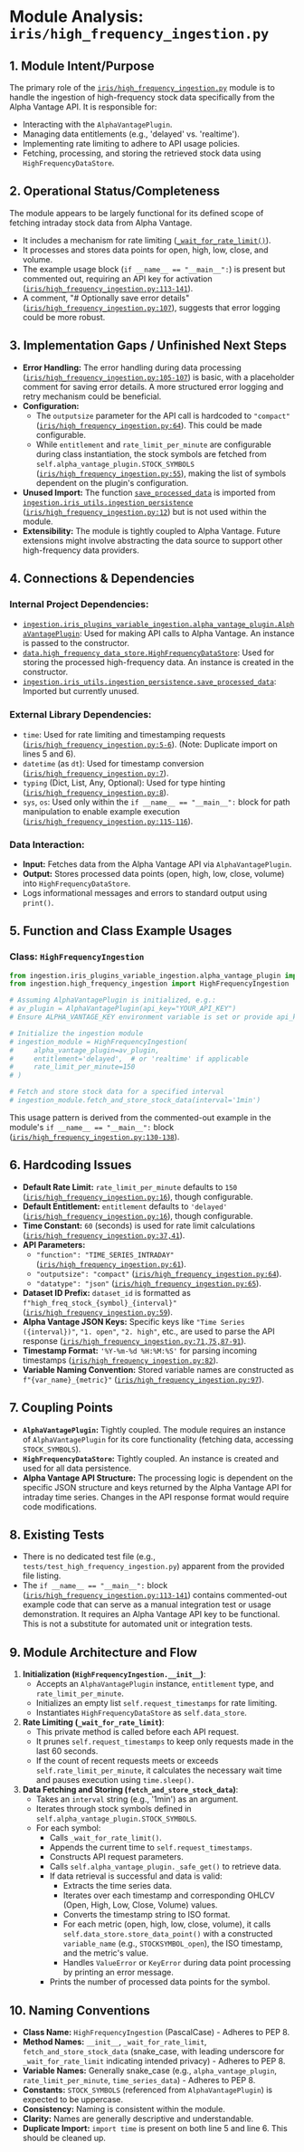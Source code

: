 # Module Analysis: `iris/high_frequency_ingestion.py`

## 1. Module Intent/Purpose

The primary role of the [`iris/high_frequency_ingestion.py`](iris/high_frequency_ingestion.py:1) module is to handle the ingestion of high-frequency stock data specifically from the Alpha Vantage API. It is responsible for:
*   Interacting with the `AlphaVantagePlugin`.
*   Managing data entitlements (e.g., 'delayed' vs. 'realtime').
*   Implementing rate limiting to adhere to API usage policies.
*   Fetching, processing, and storing the retrieved stock data using `HighFrequencyDataStore`.

## 2. Operational Status/Completeness

The module appears to be largely functional for its defined scope of fetching intraday stock data from Alpha Vantage.
*   It includes a mechanism for rate limiting ([`_wait_for_rate_limit()`](iris/high_frequency_ingestion.py:31)).
*   It processes and stores data points for open, high, low, close, and volume.
*   The example usage block (`if __name__ == "__main__":`) is present but commented out, requiring an API key for activation ([`iris/high_frequency_ingestion.py:113-141`](iris/high_frequency_ingestion.py:113)).
*   A comment, "# Optionally save error details" ([`iris/high_frequency_ingestion.py:107`](iris/high_frequency_ingestion.py:107)), suggests that error logging could be more robust.

## 3. Implementation Gaps / Unfinished Next Steps

*   **Error Handling:** The error handling during data processing ([`iris/high_frequency_ingestion.py:105-107`](iris/high_frequency_ingestion.py:105)) is basic, with a placeholder comment for saving error details. A more structured error logging and retry mechanism could be beneficial.
*   **Configuration:**
    *   The `outputsize` parameter for the API call is hardcoded to `"compact"` ([`iris/high_frequency_ingestion.py:64`](iris/high_frequency_ingestion.py:64)). This could be made configurable.
    *   While `entitlement` and `rate_limit_per_minute` are configurable during class instantiation, the stock symbols are fetched from `self.alpha_vantage_plugin.STOCK_SYMBOLS` ([`iris/high_frequency_ingestion.py:55`](iris/high_frequency_ingestion.py:55)), making the list of symbols dependent on the plugin's configuration.
*   **Unused Import:** The function [`save_processed_data`](iris/iris_utils/ingestion_persistence.py) is imported from [`ingestion.iris_utils.ingestion_persistence`](iris/iris_utils/ingestion_persistence.py) ([`iris/high_frequency_ingestion.py:12`](iris/high_frequency_ingestion.py:12)) but is not used within the module.
*   **Extensibility:** The module is tightly coupled to Alpha Vantage. Future extensions might involve abstracting the data source to support other high-frequency data providers.

## 4. Connections & Dependencies

### Internal Project Dependencies:
*   [`ingestion.iris_plugins_variable_ingestion.alpha_vantage_plugin.AlphaVantagePlugin`](iris/iris_plugins_variable_ingestion/alpha_vantage_plugin.py): Used for making API calls to Alpha Vantage. An instance is passed to the constructor.
*   [`data.high_frequency_data_store.HighFrequencyDataStore`](data/high_frequency_data_store.py): Used for storing the processed high-frequency data. An instance is created in the constructor.
*   [`ingestion.iris_utils.ingestion_persistence.save_processed_data`](iris/iris_utils/ingestion_persistence.py): Imported but currently unused.

### External Library Dependencies:
*   `time`: Used for rate limiting and timestamping requests ([`iris/high_frequency_ingestion.py:5-6`](iris/high_frequency_ingestion.py:5)). (Note: Duplicate import on lines 5 and 6).
*   `datetime` (as `dt`): Used for timestamp conversion ([`iris/high_frequency_ingestion.py:7`](iris/high_frequency_ingestion.py:7)).
*   `typing` (Dict, List, Any, Optional): Used for type hinting ([`iris/high_frequency_ingestion.py:8`](iris/high_frequency_ingestion.py:8)).
*   `sys`, `os`: Used only within the `if __name__ == "__main__":` block for path manipulation to enable example execution ([`iris/high_frequency_ingestion.py:115-116`](iris/high_frequency_ingestion.py:115)).

### Data Interaction:
*   **Input:** Fetches data from the Alpha Vantage API via `AlphaVantagePlugin`.
*   **Output:** Stores processed data points (open, high, low, close, volume) into `HighFrequencyDataStore`.
*   Logs informational messages and errors to standard output using `print()`.

## 5. Function and Class Example Usages

### Class: `HighFrequencyIngestion`
```python
from ingestion.iris_plugins_variable_ingestion.alpha_vantage_plugin import AlphaVantagePlugin
from ingestion.high_frequency_ingestion import HighFrequencyIngestion

# Assuming AlphaVantagePlugin is initialized, e.g.:
# av_plugin = AlphaVantagePlugin(api_key="YOUR_API_KEY")
# Ensure ALPHA_VANTAGE_KEY environment variable is set or provide api_key directly

# Initialize the ingestion module
# ingestion_module = HighFrequencyIngestion(
#     alpha_vantage_plugin=av_plugin,
#     entitlement='delayed',  # or 'realtime' if applicable
#     rate_limit_per_minute=150
# )

# Fetch and store stock data for a specified interval
# ingestion_module.fetch_and_store_stock_data(interval='1min')
```
This usage pattern is derived from the commented-out example in the module's `if __name__ == "__main__":` block ([`iris/high_frequency_ingestion.py:130-138`](iris/high_frequency_ingestion.py:130)).

## 6. Hardcoding Issues

*   **Default Rate Limit:** `rate_limit_per_minute` defaults to `150` ([`iris/high_frequency_ingestion.py:16`](iris/high_frequency_ingestion.py:16)), though configurable.
*   **Default Entitlement:** `entitlement` defaults to `'delayed'` ([`iris/high_frequency_ingestion.py:16`](iris/high_frequency_ingestion.py:16)), though configurable.
*   **Time Constant:** `60` (seconds) is used for rate limit calculations ([`iris/high_frequency_ingestion.py:37,41`](iris/high_frequency_ingestion.py:37)).
*   **API Parameters:**
    *   `"function": "TIME_SERIES_INTRADAY"` ([`iris/high_frequency_ingestion.py:61`](iris/high_frequency_ingestion.py:61)).
    *   `"outputsize": "compact"` ([`iris/high_frequency_ingestion.py:64`](iris/high_frequency_ingestion.py:64)).
    *   `"datatype": "json"` ([`iris/high_frequency_ingestion.py:65`](iris/high_frequency_ingestion.py:65)).
*   **Dataset ID Prefix:** `dataset_id` is formatted as `f"high_freq_stock_{symbol}_{interval}"` ([`iris/high_frequency_ingestion.py:59`](iris/high_frequency_ingestion.py:59)).
*   **Alpha Vantage JSON Keys:** Specific keys like `"Time Series ({interval})"`, `"1. open"`, `"2. high"`, etc., are used to parse the API response ([`iris/high_frequency_ingestion.py:71,75,87-91`](iris/high_frequency_ingestion.py:71)).
*   **Timestamp Format:** `'%Y-%m-%d %H:%M:%S'` for parsing incoming timestamps ([`iris/high_frequency_ingestion.py:82`](iris/high_frequency_ingestion.py:82)).
*   **Variable Naming Convention:** Stored variable names are constructed as `f"{var_name}_{metric}"` ([`iris/high_frequency_ingestion.py:97`](iris/high_frequency_ingestion.py:97)).

## 7. Coupling Points

*   **`AlphaVantagePlugin`:** Tightly coupled. The module requires an instance of `AlphaVantagePlugin` for its core functionality (fetching data, accessing `STOCK_SYMBOLS`).
*   **`HighFrequencyDataStore`:** Tightly coupled. An instance is created and used for all data persistence.
*   **Alpha Vantage API Structure:** The processing logic is dependent on the specific JSON structure and keys returned by the Alpha Vantage API for intraday time series. Changes in the API response format would require code modifications.

## 8. Existing Tests

*   There is no dedicated test file (e.g., `tests/test_high_frequency_ingestion.py`) apparent from the provided file listing.
*   The `if __name__ == "__main__":` block ([`iris/high_frequency_ingestion.py:113-141`](iris/high_frequency_ingestion.py:113)) contains commented-out example code that can serve as a manual integration test or usage demonstration. It requires an Alpha Vantage API key to be functional. This is not a substitute for automated unit or integration tests.

## 9. Module Architecture and Flow

1.  **Initialization (`HighFrequencyIngestion.__init__`)**:
    *   Accepts an `AlphaVantagePlugin` instance, `entitlement` type, and `rate_limit_per_minute`.
    *   Initializes an empty list `self.request_timestamps` for rate limiting.
    *   Instantiates `HighFrequencyDataStore` as `self.data_store`.
2.  **Rate Limiting (`_wait_for_rate_limit`)**:
    *   This private method is called before each API request.
    *   It prunes `self.request_timestamps` to keep only requests made in the last 60 seconds.
    *   If the count of recent requests meets or exceeds `self.rate_limit_per_minute`, it calculates the necessary wait time and pauses execution using `time.sleep()`.
3.  **Data Fetching and Storing (`fetch_and_store_stock_data`)**:
    *   Takes an `interval` string (e.g., '1min') as an argument.
    *   Iterates through stock symbols defined in `self.alpha_vantage_plugin.STOCK_SYMBOLS`.
    *   For each symbol:
        *   Calls `_wait_for_rate_limit()`.
        *   Appends the current time to `self.request_timestamps`.
        *   Constructs API request parameters.
        *   Calls `self.alpha_vantage_plugin._safe_get()` to retrieve data.
        *   If data retrieval is successful and data is valid:
            *   Extracts the time series data.
            *   Iterates over each timestamp and corresponding OHLCV (Open, High, Low, Close, Volume) values.
            *   Converts the timestamp string to ISO format.
            *   For each metric (open, high, low, close, volume), it calls `self.data_store.store_data_point()` with a constructed `variable_name` (e.g., `STOCKSYMBOL_open`), the ISO timestamp, and the metric's value.
            *   Handles `ValueError` or `KeyError` during data point processing by printing an error message.
        *   Prints the number of processed data points for the symbol.

## 10. Naming Conventions

*   **Class Name:** `HighFrequencyIngestion` (PascalCase) - Adheres to PEP 8.
*   **Method Names:** `__init__`, `_wait_for_rate_limit`, `fetch_and_store_stock_data` (snake_case, with leading underscore for `_wait_for_rate_limit` indicating intended privacy) - Adheres to PEP 8.
*   **Variable Names:** Generally snake_case (e.g., `alpha_vantage_plugin`, `rate_limit_per_minute`, `time_series_data`) - Adheres to PEP 8.
*   **Constants:** `STOCK_SYMBOLS` (referenced from `AlphaVantagePlugin`) is expected to be uppercase.
*   **Consistency:** Naming is consistent within the module.
*   **Clarity:** Names are generally descriptive and understandable.
*   **Duplicate Import:** `import time` is present on both line 5 and line 6. This should be cleaned up.